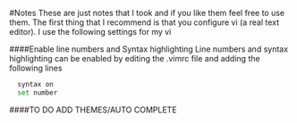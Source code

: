 #Notes
These are just notes that I took and if you like them feel free to 
use them. The first thing that I recommend is that you configure 
vi (a real text editor). I use the following settings for my vi

####Enable line numbers and Syntax highlighting
Line numbers and syntax highlighting can be enabled by editing the
.vimrc file and adding the following lines

```bash
  syntax on
  set number
```

####TO DO ADD THEMES/AUTO COMPLETE

